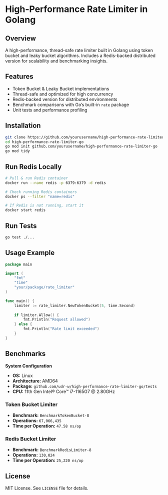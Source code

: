 # High-Performance Rate Limiter in Golang

## Overview
A high-performance, thread-safe rate limiter built in Golang using token bucket and leaky bucket algorithms. Includes a Redis-backed distributed version for scalability and benchmarking insights.

## Features
- Token Bucket & Leaky Bucket implementations
- Thread-safe and optimized for high concurrency
- Redis-backed version for distributed environments
- Benchmark comparisons with Go’s built-in `rate` package
- Unit tests and performance profiling

## Installation
```sh
git clone https://github.com/yourusername/high-performance-rate-limiter-go.git
cd high-performance-rate-limiter-go
go mod init github.com/yourusername/high-performance-rate-limiter-go
go mod tidy
```

## Run Redis Locally
```sh
# Pull & run Redis container
docker run --name redis -p 6379:6379 -d redis

# Check running Redis containers
docker ps --filter "name=redis"

# If Redis is not running, start it
docker start redis
```

## Run Tests
```sh
go test ./...
```

## Usage Example
```go
package main

import (
    "fmt"
    "time"
    "your/package/rate_limiter"
)

func main() {
    limiter := rate_limiter.NewTokenBucket(5, time.Second)
    
    if limiter.Allow() {
        fmt.Println("Request allowed")
    } else {
        fmt.Println("Rate limit exceeded")
    }
}
```

## Benchmarks

**System Configuration**  
- **OS:** Linux  
- **Architecture:** AMD64  
- **Package:** `github.com/udr-w/high-performance-rate-limiter-go/tests`  
- **CPU:** 11th Gen Intel® Core™ i7-1165G7 @ 2.80GHz  

### Token Bucket Limiter  
- **Benchmark:** `BenchmarkTokenBucket-8`  
- **Operations:** `67,066,435`  
- **Time per Operation:** `47.58 ns/op`  

### Redis Bucket Limiter  
- **Benchmark:** `BenchmarkRedisLimiter-8`  
- **Operations:** `130,024`  
- **Time per Operation:** `25,220 ns/op`  

## License
MIT License. See `LICENSE` file for details.